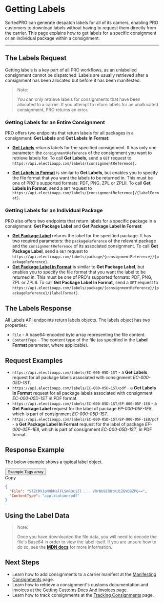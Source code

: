 # Getting Labels

SortedPRO can generate despatch labels for all of its carriers, enabling PRO customers to download labels without having to request them directly from the carrier. This page explains how to get labels for a specific consignment or an individual package within a consignment.

---

## The Labels Request

Getting labels is a key part of all PRO workflows, as an unlabelled consignment cannot be dispatched. Labels are usually retrieved after a consignment has been allocated but before it has been manifested.

> <span class="note-header">Note: </span>
> 
> You can only retrieve labels for consignments that have been allocated to a carrier. If you attempt to return labels for an unallocated consignment, PRO returns an error.

### Getting Labels for an Entire Consignment

PRO offers two endpoints that return labels for all packages in a consignment: **Get Labels** and **Get Labels In Format**:

* **[Get Labels](https://docs.electioapp.com/#/api/GetLabels)** returns labels for the specified consignment. It has only one parameter: the `consignmentReference` of the consignment you want to retrieve labels for. To call **Get Labels**, send a `GET` request to `https://api.electioapp.com/labels/{consignmentReference}`.

* **[Get Labels in Format](https://docs.electioapp.com/#/api/GetLabelsinFormat)** is similar to **Get Labels**, but enables you to specify the file format that you want the labels to be returned in. This must be one of PRO's supported formats: PDF, PNG, ZPL or ZPLII. To call **Get Labels In Format**, send a `GET` request to `https://api.electioapp.com/labels/{consignmentReference}/{labelFormat}`.

### Getting Labels for an Individual Package

PRO also offers two endpoints that return labels for a specific package in a consignment: **Get Package Label** and **Get Package Label In Format**:

* **[Get Package Label](https://docs.electioapp.com/#/api/GetPackageLabel)** returns the label for the specified package. It has two required parameters: the `packageReference` of the relevant package and the `consignmentReference` of its associated consignment. To call **Get Package Label**, send a `GET` request to `https://api.electioapp.com/labels/package/{consignmentReference}/{packageReference}`. 
* **[Get Package Label in Format](https://docs.electioapp.com/#/api/GetPackageLabelinFormat)** is similar to **Get Package Label**, but enables you to specify the file format that you want the label to be returned in. This must be one of PRO's supported formats: PDF, PNG, ZPL or ZPLII. To call **Get Package Label In Format**, send a `GET` request to `https://api.electioapp.com/labels/package/{consignmentReference}/{packageReference}/{labelFormat}`.

## The Labels Response

All Labels API endpoints return labels objects. The labels object has two properties:

* `File` - A base64-encoded byte array representing the file content.
* `ContentType` - The content type of the file (as specified in the **Label Format** parameter, where applicable).

## Request Examples

* `https://api.electioapp.com/labels/EC-000-05D-1ST` - a **Get Labels** request for all package labels associated with consignment _EC-000-05D-1ST_.
* `https://api.electioapp.com/labels/EC-000-05D-1ST/pdf` - a **Get Labels In Format** request for all package labels associated with consignment _EC-000-05D-1ST_ in PDF format.
* `https://api.electioapp.com/labels/EC-000-05D-1ST/EP-000-05F-1E8` - a **Get Package Label** request for the label of package _EP-000-05F-1E8_, which is part of consignment _EC-000-05D-1ST_.
* `https://api.electioapp.com/labels/EC-000-05D-1ST/EP-000-05F-1E8/pdf` - a **Get Package Label In Format** request for the label of package _EP-000-05F-1E8_, which is part of consignment _EC-000-05D-1ST_, in PDF format.

## Response Example

The below example shows a typical label object.

<div class="tab">
    <button class="staticTabButton">Example Tags array</button>
    <div class="copybutton" onclick="CopyToClipboard(this, 'labelExample')"><span class='glyphicon glyphicon-copy'></span><span class='copy'>Copy</span></div>
</div>

<div id="labelExample" class="staticTabContent" onclick="CopyToClipboard(this, 'labelExample')">

```json
{
  "File": "SlZCRVJpMHhMalFLSmRQcjZl ... VRrNU9ERUtKU1ZGVDBZPQ==",
  "ContentType": "application/pdf"
}
```
</div>

## Using the Label Data

> <span class="note-header">Note:</span>
>
> Once you have downloaded the file data, you will need to decode the file's Base64 in order to view the label itself. If you are unsure how to do so, see the **[MDN docs](https://developer.mozilla.org/en-US/docs/Web/API/WindowBase64/Base64_encoding_and_decoding)** for more information.

## Next Steps

* Learn how to add consignments to a carrier manifest at the [Manifesting Consignments](/pro/api/help/manifesting_consignments.html) page.
* Learn how to retrieve a consignment's customs documentation and invoices at the [Getting Customs Docs And Invoices](/pro/api/help/getting_customs_docs_and_invoices.html) page.
* Learn how to track consignments at the [Tracking Consignments](/pro/api/help/tracking_consignments.html) page.

<script src="../../scripts/requesttabs.js"></script>
<script src="../../scripts/responsetabs.js"></script>
<script src="../../scripts/copy.js"></script>